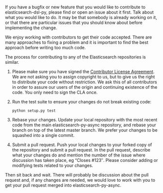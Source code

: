 If you have a bugfix or new feature that you would like to contribute to
elasticsearch-dsl-py, please find or open an issue about it first. Talk about what
you would like to do. It may be that somebody is already working on it, or that
there are particular issues that you should know about before implementing the
change.

We enjoy working with contributors to get their code accepted. There are many
approaches to fixing a problem and it is important to find the best approach
before writing too much code.

The process for contributing to any of the Elasticsearch repositories is similar.

1. Please make sure you have signed the [Contributor License
   Agreement](http://www.elasticsearch.org/contributor-agreement/). We are not
   asking you to assign copyright to us, but to give us the right to distribute
   your code without restriction. We ask this of all contributors in order to
   assure our users of the origin and continuing existence of the code. You only
   need to sign the CLA once.

2. Run the test suite to ensure your changes do not break existing code:

    ````
    python setup.py test
    ````

3. Rebase your changes.
   Update your local repository with the most recent code from the main
   elasticsearch-py-async repository, and rebase your branch on top of the latest master
   branch. We prefer your changes to be squashed into a single commit.

4. Submit a pull request. Push your local changes to your forked copy of the
   repository and submit a pull request. In the pull request, describe what your
   changes do and mention the number of the issue where discussion has taken
   place, eg “Closes #123″.  Please consider adding or modifying tests related to
   your changes.

Then sit back and wait. There will probably be discussion about the pull
request and, if any changes are needed, we would love to work with you to get
your pull request merged into elasticsearch-py-async.

